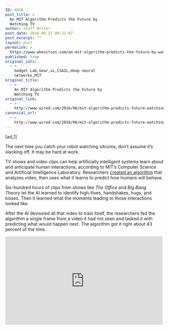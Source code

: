 ```yaml
---
ID: 4916
post_title: >
  An MIT Algorithm Predicts the Future by
  Watching TV
author: Staff Writer
post_date: 2016-06-27 00:21:07
post_excerpt: ""
layout: post
permalink: >
  https://www.whenitson.com/an-mit-algorithm-predicts-the-future-by-watching-tv/
published: true
original_cats:
  - >
    Gadget Lab,Gear,ai,CSAIL,deep neural
    networks,MIT
original_title:
  - >
    An MIT Algorithm Predicts the Future by
    Watching TV
original_link:
  - >
    http://www.wired.com/2016/06/mit-algorithm-predicts-future-watching-tv/
canonical_url:
  - >
    http://www.wired.com/2016/06/mit-algorithm-predicts-future-watching-tv/
---
```

 [ad_1]
<br><div id="start-of-content"><article class="content link-underline relative body-copy" data-js="content" itemprop="articleBody" readability="69.879182156134"><p>The next time you catch your robot watching sitcoms, don’t assume it’s slacking off. It may be hard at work.</p>
<p>TV shows and video clips can help artificially intelligent systems learn about and anticipate human interactions, according to MIT’s Computer Science and Artificial Intelligence Laboratory. Researchers <a href="http://web.mit.edu/vondrick/prediction.pdf" target="_blank">created an algorithm</a> that analyzes video, then uses what it learns to predict how humans will behave.</p>
<p>Six-hundred hours of clips from shows like <em>The Office</em> and <em>Big Bang Theory</em> let the AI learned to identify high-fives, handshakes, hugs, and kisses. Then it learned what the moments leading to those interactions looked like.</p>
<p>After the AI devoured all that video to train itself, the researchers fed the algorithm a single frame from a video it had not seen and tasked it with predicting what would happen next. The algorithm got it right about 43 percent of the time.</p>
<p><iframe width="500" height="281" src="https://www.youtube.com/embed/AR3hY9iB5-I?feature=oembed" frameborder="0" allowfullscreen=""/></p>
<p>Humans nail the answer 71 percent of the time, but the researchers still think the AI did a great job, given its rudimentary education. “Even a toddler has much more life experience than this,” says Carl Vondrick, the project’s lead author. “I’m interested to see how much the algorithms improve if we train it on years of videos.”</p>
<p>The AI doesn’t understand what’s happening in the scene in the same way a human does. It analyzes the composition and movement of pixels to identify patterns.”It drew its own conclusions in terms of correlations between the visuals and the eventual action,” says Vondrick.</p>
<p>Vondrick was among three people who spent two years on the project. He says the efficient, self-reliant training could come in handy for more important things than watching reruns.</p>
<p>For example, an improved version of the system could have a future in hospitals and in places where it could prevent injuries. He mentions smart cameras that could analyze video feeds and alert emergency responders if somebody is about to fall or something catastrophic is about to happen. Embed these systems in robots, and they could even intervene in these situations themselves.</p>

			<a class="visually-hidden skip-to-text-link focusable bg-white" href="#start-of-content">Go Back to Top. Skip To: Start of Article.</a>

			
</article>

	</div>
<br>[ad_2]
<br><a href="http://www.wired.com/2016/06/mit-algorithm-predicts-future-watching-tv/">Source </a>